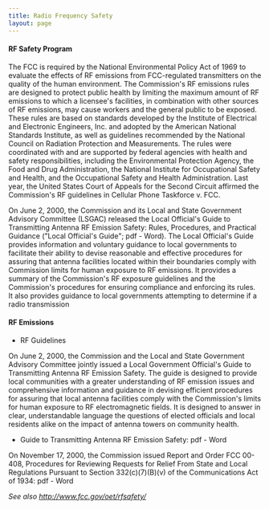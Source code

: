 ```yaml
---
title: Radio Frequency Safety
layout: page
---
```

#### RF Safety Program

The FCC is required by the National Environmental Policy Act of 1969 to evaluate the effects of RF emissions from FCC-regulated transmitters on the quality of the human environment. The Commission's RF emissions rules are designed to protect public health by limiting the maximum amount of RF emissions to which a licensee's facilities, in combination with other sources of RF emissions, may cause workers and the general public to be exposed. These rules are based on standards developed by the Institute of Electrical and Electronic Engineers, Inc. and adopted by the American National Standards Institute, as well as guidelines recommended by the National Council on Radiation Protection and Measurements. The rules were coordinated with and are supported by federal agencies with health and safety responsibilities, including the Environmental Protection Agency, the Food and Drug Administration, the National Institute for Occupational Safety and Health, and the Occupational Safety and Health Administration. Last year, the United States Court of Appeals for the Second Circuit affirmed the Commission's RF guidelines in Cellular Phone Taskforce v. FCC.

On June 2, 2000, the Commission and its Local and State Government Advisory Committee (LSGAC) released the Local Official's Guide to Transmitting Antenna RF Emission Safety: Rules, Procedures, and Practical Guidance ("Local Official's Guide"; pdf - Word). The Local Official's Guide provides information and voluntary guidance to local governments to facilitate their ability to devise reasonable and effective procedures for assuring that antenna facilities located within their boundaries comply with Commission limits for human exposure to RF emissions. It provides a summary of the Commission's RF exposure guidelines and the Commission's procedures for ensuring compliance and enforcing its rules. It also provides guidance to local governments attempting to determine if a radio transmission

#### RF Emissions

* RF Guidelines

On June 2, 2000, the Commission and the Local and State Government Advisory Committee jointly issued a Local Government Official's Guide to Transmitting Antenna RF Emission Safety. The guide is designed to provide local communities with a greater understanding of RF emission issues and comprehensive information and guidance in devising efficient procedures for assuring that local antenna facilities comply with the Commission's limits for human exposure to RF electromagnetic fields. It is designed to answer in clear, understandable language the questions of elected officials and local residents alike on the impact of antenna towers on community health.

* Guide to Transmitting Antenna RF Emission Safety: pdf - Word

On November 17, 2000, the Commission issued Report and Order FCC 00-408, Procedures for Reviewing Requests for Relief From State and Local Regulations Pursuant to Section 332(c)(7)(B)(v) of the Communications Act of 1934: pdf - Word

_See also http://www.fcc.gov/oet/rfsafety/_